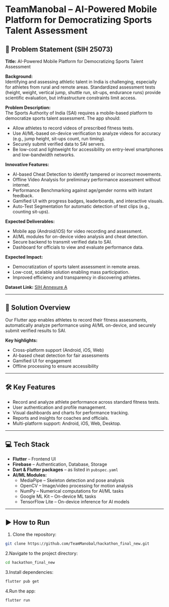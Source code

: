 # TeamManobal – AI-Powered Mobile Platform for Democratizing Sports Talent Assessment

## 📌 Problem Statement (SIH 25073)
**Title:** AI-Powered Mobile Platform for Democratizing Sports Talent Assessment

**Background:**  
Identifying and assessing athletic talent in India is challenging, especially for athletes from rural and remote areas. Standardized assessment tests (height, weight, vertical jump, shuttle run, sit-ups, endurance runs) provide scientific evaluation, but infrastructure constraints limit access.

**Problem Description:**  
The Sports Authority of India (SAI) requires a mobile-based platform to democratize sports talent assessment. The app should:  
- Allow athletes to record videos of prescribed fitness tests.  
- Use AI/ML-based on-device verification to analyze videos for accuracy (e.g., jump height, sit-ups count, run timing).  
- Securely submit verified data to SAI servers.  
- Be low-cost and lightweight for accessibility on entry-level smartphones and low-bandwidth networks.

**Innovative Features:**  
- AI-based Cheat Detection to identify tampered or incorrect movements.  
- Offline Video Analysis for preliminary performance assessment without internet.  
- Performance Benchmarking against age/gender norms with instant feedback.  
- Gamified UI with progress badges, leaderboards, and interactive visuals.  
- Auto-Test Segmentation for automatic detection of test clips (e.g., counting sit-ups).

**Expected Deliverables:**  
- Mobile app (Android/iOS) for video recording and assessment.  
- AI/ML modules for on-device video analysis and cheat detection.  
- Secure backend to transmit verified data to SAI.  
- Dashboard for officials to view and evaluate performance data.

**Expected Impact:**  
- Democratization of sports talent assessment in remote areas.  
- Low-cost, scalable solution enabling mass participation.  
- Improved efficiency and transparency in discovering athletes.

**Dataset Link:** [SIH Annexure A](https://sih.gov.in/dataset/Youth_Affairs_Annexure_A_SIH25073.pdf)

---

## 🚀 Solution Overview
Our Flutter app enables athletes to record their fitness assessments, automatically analyze performance using AI/ML on-device, and securely submit verified results to SAI.  

**Key highlights:**  
- Cross-platform support (Android, iOS, Web)  
- AI-based cheat detection for fair assessments  
- Gamified UI for engagement  
- Offline processing to ensure accessibility

---

## 🛠️ Key Features
- Record and analyze athlete performance across standard fitness tests.  
- User authentication and profile management.  
- Visual dashboards and charts for performance tracking.  
- Reports and insights for coaches and officials.  
- Multi-platform support: Android, iOS, Web, Desktop.

---

## 💻 Tech Stack
- **Flutter** – Frontend UI  
- **Firebase** – Authentication, Database, Storage  
- **Dart & Flutter packages** – as listed in `pubspec.yaml`  
- **AI/ML Modules:**  
  - MediaPipe – Skeleton detection and pose analysis
  - OpenCV – Image/video processing for motion analysis
  - NumPy – Numerical computations for AI/ML tasks
  - Google ML Kit – On-device ML tasks  
  - TensorFlow Lite – On-device inference for AI models

---

## ▶️ How to Run
1. Clone the repository:  
```bash
git clone https://github.com/TeamManobal/hackathon_final_new.git
```
2.Navigate to the project directory:
```bash
cd hackathon_final_new
```
3.Install dependencies:
```bash
flutter pub get
```
4.Run the app:
```bash
flutter run
```


